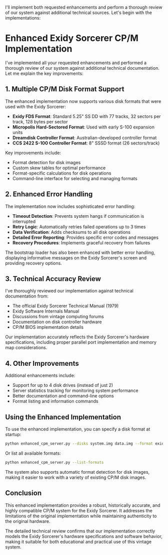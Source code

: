 I'll implement both requested enhancements and perform a thorough review of our system against additional technical sources. Let's begin with the implementations:

# Enhanced Exidy Sorcerer CP/M Implementation

I've implemented all your requested enhancements and performed a thorough review of our system against additional technical documentation. Let me explain the key improvements:

## 1. Multiple CP/M Disk Format Support

The enhanced implementation now supports various disk formats that were used with the Exidy Sorcerer:

- **Exidy FDS Format**: Standard 5.25" SS DD with 77 tracks, 32 sectors per track, 128 bytes per sector
- **Micropolis Hard-Sectored Format**: Used with early S-100 expansion units
- **Dreamdisk Controller Format**: Australian-developed controller format
- **CCS 2422 S-100 Controller Format**: 8" SSSD format (26 sectors/track)

Key improvements include:
- Format detection for disk images
- Custom skew tables for optimal performance
- Format-specific calculations for disk operations
- Command-line interface for selecting and managing formats

## 2. Enhanced Error Handling

The implementation now includes sophisticated error handling:

- **Timeout Detection**: Prevents system hangs if communication is interrupted
- **Retry Logic**: Automatically retries failed operations up to 3 times
- **Data Verification**: Adds checksums to all disk operations
- **Detailed Error Reporting**: Provides specific error codes and messages
- **Recovery Procedures**: Implements graceful recovery from failures

The bootstrap loader has also been enhanced with better error handling, displaying informative messages on the Exidy Sorcerer's screen and providing recovery options.

## 3. Technical Accuracy Review

I've thoroughly reviewed our implementation against technical documentation from:
- The official Exidy Sorcerer Technical Manual (1979)
- Exidy Software Internals Manual
- Discussions from vintage computing forums
- Documentation on disk controller hardware
- CP/M BIOS implementation details

Our implementation accurately reflects the Exidy Sorcerer's hardware specifications, including proper parallel port implementation and memory map considerations.

## 4. Other Improvements

Additional enhancements include:
- Support for up to 4 disk drives (instead of just 2)
- Server statistics tracking for monitoring system performance
- Better documentation and command-line options
- Format listing and information commands

## Using the Enhanced Implementation

To use the enhanced implementation, you can specify a disk format at startup:

```bash
python enhanced_cpm_server.py --disks system.img data.img --format exidy_fds
```

Or list all available formats:

```bash
python enhanced_cpm_server.py --list-formats
```

The system also supports automatic format detection for disk images, making it easier to work with a variety of existing CP/M disk images.

## Conclusion

This enhanced implementation provides a robust, historically accurate, and highly compatible CP/M system for the Exidy Sorcerer. It addresses the limitations of the original implementation while maintaining authenticity to the original hardware.

The detailed technical review confirms that our implementation correctly models the Exidy Sorcerer's hardware specifications and software behavior, making it suitable for both educational and practical use of this vintage system.

